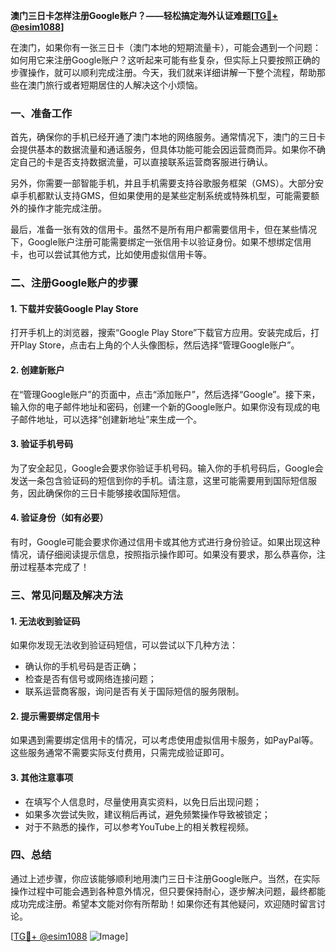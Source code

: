 **澳门三日卡怎样注册Google账户？——轻松搞定海外认证难题[[TG💪+ @esim1088](https://t.me/s/esim1088)]**

在澳门，如果你有一张三日卡（澳门本地的短期流量卡），可能会遇到一个问题：如何用它来注册Google账户？这听起来可能有些复杂，但实际上只要按照正确的步骤操作，就可以顺利完成注册。今天，我们就来详细讲解一下整个流程，帮助那些在澳门旅行或者短期居住的人解决这个小烦恼。

### 一、准备工作

首先，确保你的手机已经开通了澳门本地的网络服务。通常情况下，澳门的三日卡会提供基本的数据流量和通话服务，但具体功能可能会因运营商而异。如果你不确定自己的卡是否支持数据流量，可以直接联系运营商客服进行确认。

另外，你需要一部智能手机，并且手机需要支持谷歌服务框架（GMS）。大部分安卓手机都默认支持GMS，但如果使用的是某些定制系统或特殊机型，可能需要额外的操作才能完成注册。

最后，准备一张有效的信用卡。虽然不是所有用户都需要信用卡，但在某些情况下，Google账户注册可能需要绑定一张信用卡以验证身份。如果不想绑定信用卡，也可以尝试其他方式，比如使用虚拟信用卡等。

### 二、注册Google账户的步骤

#### 1. 下载并安装Google Play Store

打开手机上的浏览器，搜索“Google Play Store”下载官方应用。安装完成后，打开Play Store，点击右上角的个人头像图标，然后选择“管理Google账户”。

#### 2. 创建新账户

在“管理Google账户”的页面中，点击“添加账户”，然后选择“Google”。接下来，输入你的电子邮件地址和密码，创建一个新的Google账户。如果你没有现成的电子邮件地址，可以选择“创建新地址”来生成一个。

#### 3. 验证手机号码

为了安全起见，Google会要求你验证手机号码。输入你的手机号码后，Google会发送一条包含验证码的短信到你的手机。请注意，这里可能需要用到国际短信服务，因此确保你的三日卡能够接收国际短信。

#### 4. 验证身份（如有必要）

有时，Google可能会要求你通过信用卡或其他方式进行身份验证。如果出现这种情况，请仔细阅读提示信息，按照指示操作即可。如果没有要求，那么恭喜你，注册过程基本完成了！

### 三、常见问题及解决方法

#### 1. 无法收到验证码

如果你发现无法收到验证码短信，可以尝试以下几种方法：
- 确认你的手机号码是否正确；
- 检查是否有信号或网络连接问题；
- 联系运营商客服，询问是否有关于国际短信的服务限制。

#### 2. 提示需要绑定信用卡

如果遇到需要绑定信用卡的情况，可以考虑使用虚拟信用卡服务，如PayPal等。这些服务通常不需要实际支付费用，只需完成验证即可。

#### 3. 其他注意事项

- 在填写个人信息时，尽量使用真实资料，以免日后出现问题；
- 如果多次尝试失败，建议稍后再试，避免频繁操作导致被锁定；
- 对于不熟悉的操作，可以参考YouTube上的相关教程视频。

### 四、总结

通过上述步骤，你应该能够顺利地用澳门三日卡注册Google账户。当然，在实际操作过程中可能会遇到各种意外情况，但只要保持耐心，逐步解决问题，最终都能成功完成注册。希望本文能对你有所帮助！如果你还有其他疑问，欢迎随时留言讨论。

[[TG💪+ @esim1088](https://t.me/s/esim1088) ![Image](https://i.postimg.cc/4NQfJmqS/Snipaste-2025-05-13-00-14-12.png)]